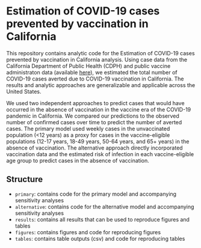 # Estimation of COVID-19 cases prevented by vaccination in California

This repository contains analytic code for the Estimation of COVID-19 cases prevented by vaccination in California analysis. Using case data from the California Department of Public Health (CDPH) and public vaccine administraton data (available [here](https://data.chhs.ca.gov/dataset/vaccine-progress-dashboard/resource/faee36da-bd8c-40f7-96d4-d8f283a12b0a)), we estimated the total number of COVID-19 cases averted due to COVID-19 vaccination in California. The results and analytic approaches are generalizable and applicable across the United States.

We used two independent approaches to predict cases that would have occurred in the absence of vaccination in the vaccine era of the COVID-19 pandemic in California. We compared our predictions to the observed number of confirmed cases over time to predict the number of averted cases. The primary model used weekly cases in the unvaccinated population (<12 years) as a proxy for cases in the vaccine-eligible populations (12-17 years, 18-49 years, 50-64 years, and 65+ years) in the absence of vaccination. The alternative approach directly incorporated vaccination data and the estimated risk of infection in each vaccine-eligible age group to predict cases in the absence of vaccination.

## Structure
- `primary`: contains code for the primary model and accompanying sensitivity analyses
- `alternative`: contains code for the alternative model and accompanying sensitivity analyses
- `results`: contains all results that can be used to reproduce figures and tables
- `figures`: contains figures and code for reproducing figures
- `tables`: contains table outputs (csv) and code for reproducing tables
